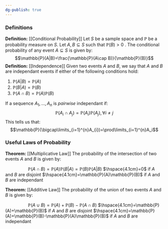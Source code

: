 ```yaml
---
dg-publish: true
---
```

### Definitions

**Definition:** [[Conditional Probability]]
Let $S$ be a sample space and $\mathbb{P}$ be a probability measure on $S$. Let $A, B\subseteq S$ such that $\mathbb{P}(B)\gt 0$ . The conditional probability of any event $A\subseteq S$ is given by: 
$$\mathbb{P}(A|B)=\frac{\mathbb{P}(A\cap B)}{\mathbb{P}(B)}$$
**Definition:** [[Independence]]
Given two events $A$ and $B$, we say that $A$ and $B$ are independant events if either of the following conditions hold:
1. $\mathbb{P}(A|B)=\mathbb{P}(A)$
2. $\mathbb{P}(B|A)=\mathbb{P}(B)$
3. $\mathbb{P}(A\cap B)=\mathbb{P}(A)\mathbb{P}(B)$

If a sequence $A_{1},..., A_{n}$ is *pairwise* independant if: 
$$\mathbb{P}(A_{i}\cap A_{j})=\mathbb{P}(A_{i})\mathbb{P}(A_{j}), \forall i\ne j$$
This tells us that: 
$$\mathbb{P}(\bigcap\limits_{i=1}^{n}A_{i})=\prod\limits_{i=1}^{n}A_i$$
### Useful Laws of Probability

**Theorem:** [[Multiplicative Law]]
The probability of the intersection of two events $A$ and $B$ is given by: 

$\hspace{2cm}\mathbb{P}(A\cap B)=\mathbb{P}(A)\mathbb{P}(B|A)=\mathbb{P}(B)\mathbb{P}(A|B)$
$\hspace{4.1cm}=0$ if $A$ and $B$ are disjoint
$\hspace{4.1cm}=\mathbb{P}(A)\mathbb{P}(B)$ if $A$ and $B$ are independant


**Theorem:** [[Additive Law]]
The probability of the union of two events $A$ and $B$ is given by:

$\hspace{2cm}\mathbb{P}(A\cup B)=\mathbb{P}(A)+\mathbb{P}(B)-\mathbb{P}(A\cap B)$
$\hspace{4.1cm}=\mathbb{P}(A)+\mathbb{P}(B)$ if $A$ and $B$ are disjoint
$\hspace{4.1cm}=\mathbb{P}(A)+\mathbb{P}(B)-\mathbb{P}(A)\mathbb{P}(B)$ if $A$ and $B$ are independant
